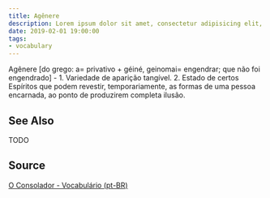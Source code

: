 ```yaml
---
title: Agênere
description: Lorem ipsum dolor sit amet, consectetur adipisicing elit, sed do eiusmod tempor incididunt ut labore et dolore magna aliqua.
date: 2019-02-01 19:00:00
tags:
- vocabulary
---
```


Agênere [do grego: a= privativo + géiné, geinomai= engendrar; que não foi engendrado] - 1. Variedade de aparição tangível. 2. Estado de certos Espíritos que podem revestir, temporariamente, as formas de uma pessoa encarnada, ao ponto de produzirem completa ilusão.

## See Also
TODO

## Source
[O Consolador - Vocabulário (pt-BR)](http://www.oconsolador.com.br/linkfixo/vocabulario/principal.html)
